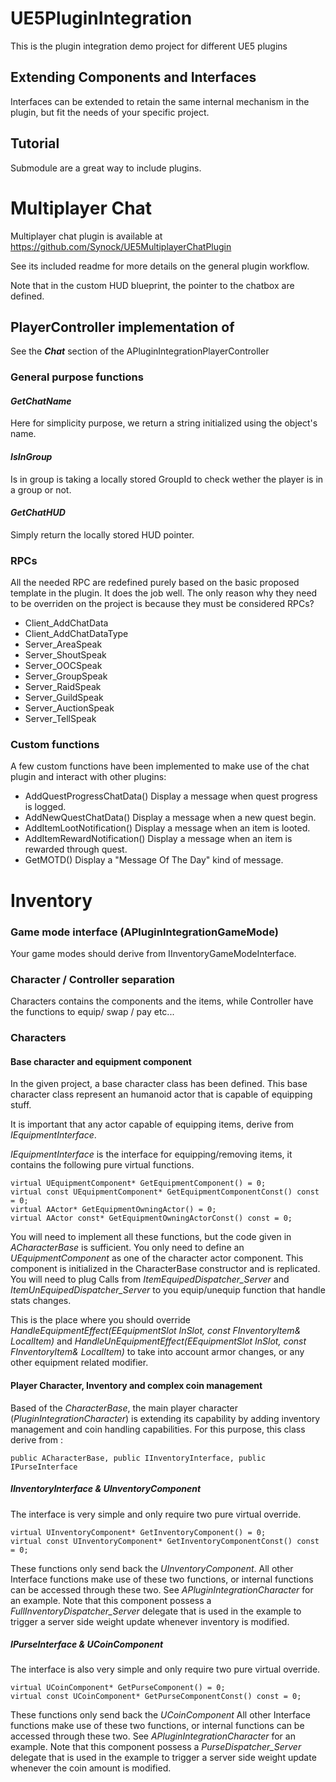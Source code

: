 # UE5PluginIntegration
This is the plugin integration demo project for different UE5 plugins

## Extending Components and Interfaces
Interfaces can be extended to retain the same internal mechanism in the plugin, but fit the needs of your specific project.

## Tutorial

Submodule are a great way to include plugins.

# Multiplayer Chat

Multiplayer chat plugin is available at https://github.com/Synock/UE5MultiplayerChatPlugin

See its included readme for more details on the general plugin workflow.

Note that in the custom HUD blueprint, the pointer to the chatbox are defined.

## PlayerController implementation of 

See the **_Chat_** section of the APluginIntegrationPlayerController

### General purpose functions
#### **_GetChatName_**
Here for simplicity purpose, we return a string initialized using the object's name.

#### **_IsInGroup_**
Is in group is taking a locally stored GroupId to check wether the player is in a group or not.

#### **_GetChatHUD_**
Simply return the locally stored HUD pointer.

### RPCs

All the needed RPC are redefined purely based on the basic proposed template in the plugin. It does the job well. The only reason why they need to be overriden on the project is because they must be considered RPCs?
* Client_AddChatData
* Client_AddChatDataType
* Server_AreaSpeak
* Server_ShoutSpeak
* Server_OOCSpeak
* Server_GroupSpeak
* Server_RaidSpeak
* Server_GuildSpeak
* Server_AuctionSpeak
* Server_TellSpeak

### Custom functions
A few custom functions have been implemented to make use of the chat plugin and interact with other plugins:

* AddQuestProgressChatData() Display a message when quest progress is logged.
* AddNewQuestChatData() Display a message when a new quest begin.
* AddItemLootNotification() Display a message when an item is looted.
* AddItemRewardNotification() Display a message when an item is rewarded through quest.
* GetMOTD() Display a "Message Of The Day" kind of message.

# Inventory

### Game mode interface (APluginIntegrationGameMode)

Your game modes should derive from IInventoryGameModeInterface.

### Character / Controller separation

Characters contains the components and the items, while Controller have the functions to equip/ swap / pay etc...

### Characters

#### Base character and equipment component

In the given project, a base character class has been defined. This base character class represent an humanoid actor that is capable of equipping stuff.

It is important that any actor capable of equipping items, derive from *IEquipmentInterface*.

*IEquipmentInterface* is the interface for equipping/removing items, it contains the following pure virtual functions.

    virtual UEquipmentComponent* GetEquipmentComponent() = 0;
    virtual const UEquipmentComponent* GetEquipmentComponentConst() const = 0;
    virtual AActor* GetEquipmentOwningActor() = 0;
    virtual AActor const* GetEquipmentOwningActorConst() const = 0;

You will need to implement all these functions, but the code given in *ACharacterBase* is sufficient.
You only need to define an *UEquipmentComponent* as one of the character actor component.
This component is initialized in the CharacterBase constructor and is replicated.
You will need to plug Calls from *ItemEquipedDispatcher_Server* and *ItemUnEquipedDispatcher_Server* to you equip/unequip function that handle stats changes.

This is the place where you should override *HandleEquipmentEffect(EEquipmentSlot InSlot, const FInventoryItem& LocalItem)*
 and *HandleUnEquipmentEffect(EEquipmentSlot InSlot, const FInventoryItem& LocalItem)* to take into account armor changes, or any other equipment related modifier.


#### Player Character, Inventory and complex coin management

Based of the *CharacterBase*, the main player character (*PluginIntegrationCharacter*) is extending its capability by adding inventory management and coin handling capabilities.
For this purpose, this class derive from :

    public ACharacterBase, public IInventoryInterface, public IPurseInterface

##### IInventoryInterface & UInventoryComponent

The interface is very simple and only require two pure virtual override.

    virtual UInventoryComponent* GetInventoryComponent() = 0;
	virtual const UInventoryComponent* GetInventoryComponentConst() const = 0;

These functions only send back the *UInventoryComponent*. All other Interface functions make use of these two functions, or internal functions can be accessed through these two.
See *APluginIntegrationCharacter* for an example.
Note that this component possess a *FullInventoryDispatcher_Server* delegate that is used in the example to trigger a server side weight update whenever inventory is modified.

##### IPurseInterface & UCoinComponent

The interface is also very simple and only require two pure virtual override.

    virtual UCoinComponent* GetPurseComponent() = 0;
	virtual const UCoinComponent* GetPurseComponentConst() const = 0;

These functions only send back the *UCoinComponent*  All other Interface functions make use of these two functions, or internal functions can be accessed through these two.
See *APluginIntegrationCharacter* for an example.
Note that this component possess a *PurseDispatcher_Server* delegate that is used in the example to trigger a server side weight update whenever the coin amount is modified.